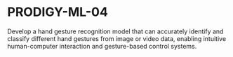 # PRODIGY-ML-04
Develop a hand gesture recognition model that can accurately identify and classify different hand gestures from image or video data, enabling intuitive human-computer interaction and gesture-based control systems.
